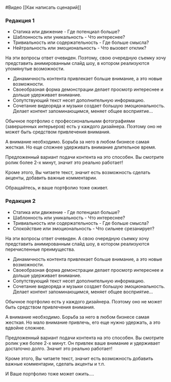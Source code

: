 #Видео
[[Как написать сценарий]]

### Редакция 1
- Статика или движение - Где потенциал больше?
- Шаблонность или уникальность - Что интереснее?
- Тривиальность или содержательность - Где больше смысла?
- Нейтральность или эмоциональность - Что вызовет отклик?

На эти вопросы ответ очевиден.
Поэтому, свою очередную съемку хочу представить анимированным слайд шоу, в котором реализуются упомянутые возможности.
- Динамичность контента привлекает больше внимание, а это новые возможности.
- Своеобразная форма демонстрации делает просмотр интереснее и дольше удерживает внимание.
- Сопутствующий текст несет дополнительную информацию.
- Сочетание видеоряда и музыки создает большую эмоциональность. Делает контент запоминающимся, меняет общее восприятие...

Обычное портфолио с профессиональными фотографиями (завершенных интерьеров) есть у каждого дизайнера. 
Поэтому оно не может быть средством привлечения внимания.

А внимание необходимо. Борьба за него в любом бизнесе самая жесткая. 
Но еще сложнее удерживать внимание длительное время.

Предложенный вариант подачи контента на это способен.
Вы смотрите ролик более 2-х минут, значит это реально работает!

Кроме этого, Вы читаете текст, значит есть возможность сделать акценты, добавить важные комментарии.

Обращайтесь, и ваше портфолио тоже оживет.


### Редакция 2
- Статика или движение - Где потенциал больше?
- Шаблонность или уникальность - Что интереснее?
- Тривиальность или содержательность - Где больше смысла?
- Спокойствие или эмоциональность - Что сильнее срезанирует?

На эти вопросы ответ очевиден.
А свою очередную съемку хочу представить анимированным слайд шоу, в котором реализуются перечисленные преимущества.
- Динамичность контента привлекает больше внимание, а это новые возможности.
- Своеобразная форма демонстрации делает просмотр интереснее и дольше удерживает внимание.
- Сопутствующий текст несет дополнительную информацию.
- Сочетание видеоряда и музыки создает большую эмоциональность. Делает контент запоминающимся, меняет общее восприятие...

Обычное портфолио есть у каждого дизайнера. 
Поэтому оно не может быть средством привлечения внимания.

А внимание необходимо. Борьба за него в любом бизнесе самая жесткая. 
Но мало внимание привлечь, его еще нужно удержать, а это вдвойне сложнее.

Предложенный вариант подачи контента на это способен.
Вы смотрите ролик уже более 2-х минут. Он привлек ваше внимание и удерживает достаточно долго.
Значит это реально работает!

Кроме этого, Вы читаете текст, значит есть возможность добавить важные комментарии, сделать акценты и т.п.

И Ваше портфолио тоже может ожить....



###



